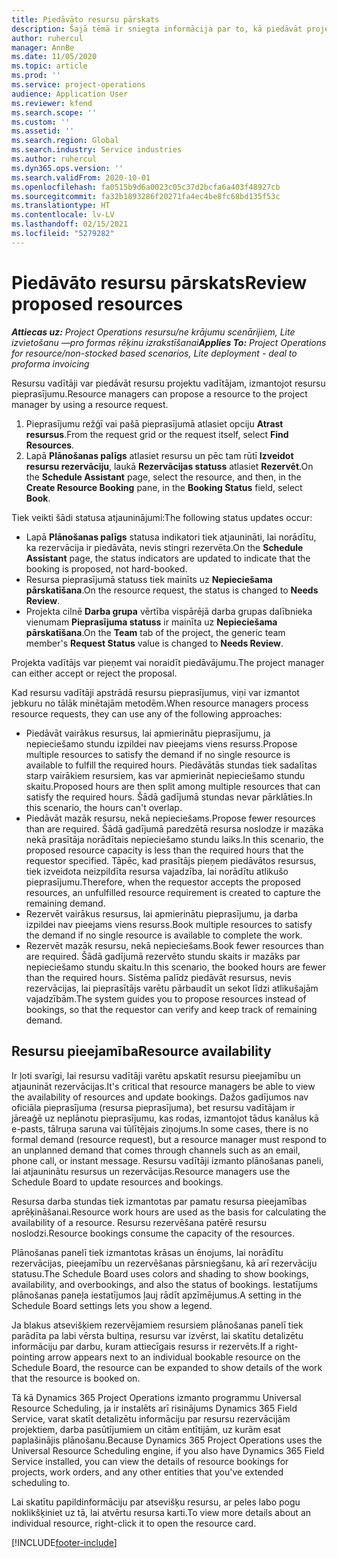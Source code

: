 ```yaml
---
title: Piedāvāto resursu pārskats
description: Šajā tēmā ir sniegta informācija par to, kā piedāvāt projekta resursus.
author: ruhercul
manager: AnnBe
ms.date: 11/05/2020
ms.topic: article
ms.prod: ''
ms.service: project-operations
audience: Application User
ms.reviewer: kfend
ms.search.scope: ''
ms.custom: ''
ms.assetid: ''
ms.search.region: Global
ms.search.industry: Service industries
ms.author: ruhercul
ms.dyn365.ops.version: ''
ms.search.validFrom: 2020-10-01
ms.openlocfilehash: fa0515b9d6a0023c05c37d2bcfa6a403f48927cb
ms.sourcegitcommit: fa32b1893286f20271fa4ec4be8fc68bd135f53c
ms.translationtype: HT
ms.contentlocale: lv-LV
ms.lasthandoff: 02/15/2021
ms.locfileid: "5279282"
---
```

# <a name="review-proposed-resources"></a><span data-ttu-id="0334e-103">Piedāvāto resursu pārskats</span><span class="sxs-lookup"><span data-stu-id="0334e-103">Review proposed resources</span></span>

<span data-ttu-id="0334e-104">_**Attiecas uz:** Project Operations resursu/ne krājumu scenārijiem, Lite izvietošanu —pro formas rēķinu izrakstīšanai_</span><span class="sxs-lookup"><span data-stu-id="0334e-104">_**Applies To:** Project Operations for resource/non-stocked based scenarios, Lite deployment - deal to proforma invoicing_</span></span>

<span data-ttu-id="0334e-105">Resursu vadītāji var piedāvāt resursu projektu vadītājam, izmantojot resursu pieprasījumu.</span><span class="sxs-lookup"><span data-stu-id="0334e-105">Resource managers can propose a resource to the project manager by using a resource request.</span></span>

1. <span data-ttu-id="0334e-106">Pieprasījumu režģī vai pašā pieprasījumā atlasiet opciju **Atrast resursus**.</span><span class="sxs-lookup"><span data-stu-id="0334e-106">From the request grid or the request itself, select **Find Resources**.</span></span>
2. <span data-ttu-id="0334e-107">Lapā **Plānošanas palīgs** atlasiet resursu un pēc tam rūtī **Izveidot resursu rezervāciju**, laukā **Rezervācijas statuss** atlasiet **Rezervēt**.</span><span class="sxs-lookup"><span data-stu-id="0334e-107">On the **Schedule Assistant** page, select the resource, and then, in the **Create Resource Booking** pane, in the **Booking Status** field, select **Book**.</span></span>

<span data-ttu-id="0334e-108">Tiek veikti šādi statusa atjauninājumi:</span><span class="sxs-lookup"><span data-stu-id="0334e-108">The following status updates occur:</span></span>

- <span data-ttu-id="0334e-109">Lapā **Plānošanas palīgs** statusa indikatori tiek atjaunināti, lai norādītu, ka rezervācija ir piedāvāta, nevis stingri rezervēta.</span><span class="sxs-lookup"><span data-stu-id="0334e-109">On the **Schedule Assistant** page, the status indicators are updated to indicate that the booking is proposed, not hard-booked.</span></span>
- <span data-ttu-id="0334e-110">Resursa pieprasījumā statuss tiek mainīts uz **Nepieciešama pārskatīšana**.</span><span class="sxs-lookup"><span data-stu-id="0334e-110">On the resource request, the status is changed to **Needs Review**.</span></span>
- <span data-ttu-id="0334e-111">Projekta cilnē **Darba grupa** vērtība vispārējā darba grupas dalībnieka vienumam **Pieprasījuma statuss** ir mainīta uz **Nepieciešama pārskatīšana**.</span><span class="sxs-lookup"><span data-stu-id="0334e-111">On the **Team** tab of the project, the generic team member's **Request Status** value is changed to **Needs Review**.</span></span>

<span data-ttu-id="0334e-112">Projekta vadītājs var pieņemt vai noraidīt piedāvājumu.</span><span class="sxs-lookup"><span data-stu-id="0334e-112">The project manager can either accept or reject the proposal.</span></span>

<span data-ttu-id="0334e-113">Kad resursu vadītāji apstrādā resursu pieprasījumus, viņi var izmantot jebkuru no tālāk minētajām metodēm.</span><span class="sxs-lookup"><span data-stu-id="0334e-113">When resource managers process resource requests, they can use any of the following approaches:</span></span>

- <span data-ttu-id="0334e-114">Piedāvāt vairākus resursus, lai apmierinātu pieprasījumu, ja nepieciešamo stundu izpildei nav pieejams viens resurss.</span><span class="sxs-lookup"><span data-stu-id="0334e-114">Propose multiple resources to satisfy the demand if no single resource is available to fulfill the required hours.</span></span> <span data-ttu-id="0334e-115">Piedāvātās stundas tiek sadalītas starp vairākiem resursiem, kas var apmierināt nepieciešamo stundu skaitu.</span><span class="sxs-lookup"><span data-stu-id="0334e-115">Proposed hours are then split among multiple resources that can satisfy the required hours.</span></span> <span data-ttu-id="0334e-116">Šādā gadījumā stundas nevar pārklāties.</span><span class="sxs-lookup"><span data-stu-id="0334e-116">In this scenario, the hours can't overlap.</span></span>
- <span data-ttu-id="0334e-117">Piedāvāt mazāk resursu, nekā nepieciešams.</span><span class="sxs-lookup"><span data-stu-id="0334e-117">Propose fewer resources than are required.</span></span> <span data-ttu-id="0334e-118">Šādā gadījumā paredzētā resursa noslodze ir mazāka nekā prasītāja norādītais nepieciešamo stundu laiks.</span><span class="sxs-lookup"><span data-stu-id="0334e-118">In this scenario, the proposed resource capacity is less than the required hours that the requestor specified.</span></span> <span data-ttu-id="0334e-119">Tāpēc, kad prasītājs pieņem piedāvātos resursus, tiek izveidota neizpildīta resursa vajadzība, lai norādītu atlikušo pieprasījumu.</span><span class="sxs-lookup"><span data-stu-id="0334e-119">Therefore, when the requestor accepts the proposed resources, an unfulfilled resource requirement is created to capture the remaining demand.</span></span>
- <span data-ttu-id="0334e-120">Rezervēt vairākus resursus, lai apmierinātu pieprasījumu, ja darba izpildei nav pieejams viens resurss.</span><span class="sxs-lookup"><span data-stu-id="0334e-120">Book multiple resources to satisfy the demand if no single resource is available to complete the work.</span></span>
- <span data-ttu-id="0334e-121">Rezervēt mazāk resursu, nekā nepieciešams.</span><span class="sxs-lookup"><span data-stu-id="0334e-121">Book fewer resources than are required.</span></span> <span data-ttu-id="0334e-122">Šādā gadījumā rezervēto stundu skaits ir mazāks par nepieciešamo stundu skaitu.</span><span class="sxs-lookup"><span data-stu-id="0334e-122">In this scenario, the booked hours are fewer than the required hours.</span></span> <span data-ttu-id="0334e-123">Sistēma palīdz piedāvāt resursus, nevis rezervācijas, lai pieprasītājs varētu pārbaudīt un sekot līdzi atlikušajām vajadzībām.</span><span class="sxs-lookup"><span data-stu-id="0334e-123">The system guides you to propose resources instead of bookings, so that the requestor can verify and keep track of remaining demand.</span></span>

## <a name="resource-availability"></a><span data-ttu-id="0334e-124">Resursu pieejamība</span><span class="sxs-lookup"><span data-stu-id="0334e-124">Resource availability</span></span>

<span data-ttu-id="0334e-125">Ir ļoti svarīgi, lai resursu vadītāji varētu apskatīt resursu pieejamību un atjaunināt rezervācijas.</span><span class="sxs-lookup"><span data-stu-id="0334e-125">It's critical that resource managers be able to view the availability of resources and update bookings.</span></span> <span data-ttu-id="0334e-126">Dažos gadījumos nav oficiāla pieprasījuma (resursa pieprasījuma), bet resursu vadītājam ir jāreaģē uz neplānotu pieprasījumu, kas rodas, izmantojot tādus kanālus kā e-pasts, tālruņa saruna vai tūlītējais ziņojums.</span><span class="sxs-lookup"><span data-stu-id="0334e-126">In some cases, there is no formal demand (resource request), but a resource manager must respond to an unplanned demand that comes through channels such as an email, phone call, or instant message.</span></span> <span data-ttu-id="0334e-127">Resursu vadītāji izmanto plānošanas paneli, lai atjauninātu resursus un rezervācijas.</span><span class="sxs-lookup"><span data-stu-id="0334e-127">Resource managers use the Schedule Board to update resources and bookings.</span></span>

<span data-ttu-id="0334e-128">Resursa darba stundas tiek izmantotas par pamatu resursa pieejamības aprēķināšanai.</span><span class="sxs-lookup"><span data-stu-id="0334e-128">Resource work hours are used as the basis for calculating the availability of a resource.</span></span> <span data-ttu-id="0334e-129">Resursu rezervēšana patērē resursu noslodzi.</span><span class="sxs-lookup"><span data-stu-id="0334e-129">Resource bookings consume the capacity of the resources.</span></span>

<span data-ttu-id="0334e-130">Plānošanas panelī tiek izmantotas krāsas un ēnojums, lai norādītu rezervācijas, pieejamību un rezervēšanas pārsniegšanu, kā arī rezervāciju statusu.</span><span class="sxs-lookup"><span data-stu-id="0334e-130">The Schedule Board uses colors and shading to show bookings, availability, and overbookings, and also the status of bookings.</span></span> <span data-ttu-id="0334e-131">Iestatījums plānošanas paneļa iestatījumos ļauj rādīt apzīmējumus.</span><span class="sxs-lookup"><span data-stu-id="0334e-131">A setting in the Schedule Board settings lets you show a legend.</span></span>

<span data-ttu-id="0334e-132">Ja blakus atsevišķiem rezervējamiem resursiem plānošanas panelī tiek parādīta pa labi vērsta bultiņa, resursu var izvērst, lai skatītu detalizētu informāciju par darbu, kuram attiecīgais resurss ir rezervēts.</span><span class="sxs-lookup"><span data-stu-id="0334e-132">If a right-pointing arrow appears next to an individual bookable resource on the Schedule Board, the resource can be expanded to show details of the work that the resource is booked on.</span></span>

<span data-ttu-id="0334e-133">Tā kā Dynamics 365 Project Operations izmanto programmu Universal Resource Scheduling, ja ir instalēts arī risinājums Dynamics 365 Field Service, varat skatīt detalizētu informāciju par resursu rezervācijām projektiem, darba pasūtījumiem un citām entītijām, uz kurām esat paplašinājis plānošanu.</span><span class="sxs-lookup"><span data-stu-id="0334e-133">Because Dynamics 365 Project Operations uses the Universal Resource Scheduling engine, if you also have Dynamics 365 Field Service installed, you can view the details of resource bookings for projects, work orders, and any other entities that you've extended scheduling to.</span></span>

<span data-ttu-id="0334e-134">Lai skatītu papildinformāciju par atsevišķu resursu, ar peles labo pogu noklikšķiniet uz tā, lai atvērtu resursa karti.</span><span class="sxs-lookup"><span data-stu-id="0334e-134">To view more details about an individual resource, right-click it to open the resource card.</span></span>



[!INCLUDE[footer-include](../includes/footer-banner.md)]